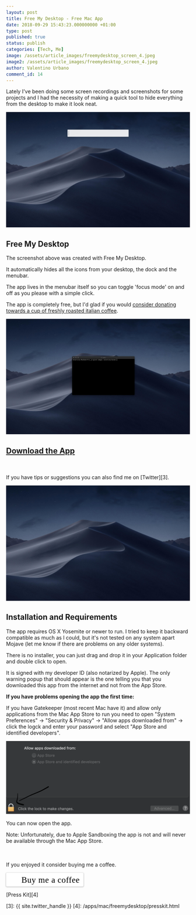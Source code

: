 ```yaml
---
layout: post
title: Free My Desktop - Free Mac App
date: 2018-09-29 15:43:23.000000000 +01:00
type: post
published: true
status: publish
categories: [Tech, Me]
image: /assets/article_images/freemydesktop_screen_4.jpeg
image2: /assets/article_images/freemydesktop_screen_4.jpeg
author: Valentino Urbano
comment_id: 14
---
```


Lately I've been doing some screen recordings and screenshots for some projects and I had the necessity of making a quick tool to hide everything from the desktop to make it look neat.

![Free My Desktop](/assets/article_images/freemydesktop_screen_1.jpeg)

## Free My Desktop

The screenshot above was created with Free My Desktop.

It automatically hides all the icons from your desktop, the dock and the menubar.

The app lives in the menubar itself so you can toggle 'focus mode' on and off as you please with a simple click.

The app is completely free, but I'd glad if you would [consider donating towards a cup of freshly roasted italian coffee][1].

![Free My Desktop](/assets/article_images/freemydesktop_screen_2.jpeg)

## [Download the App][2]

<br><br>If you have tips or suggestions you can also find me on [Twitter][3].

![Free My Desktop](/assets/article_images/freemydesktop_screen_3.jpeg)

## Installation and Requirements

The app requires OS X Yosemite or newer to run. I tried to keep it backward compatible as much as I could, but it's not tested on any system apart Mojave (let me know if there are problems on any older systems).

There is no installer, you can just drag and drop it in your Application folder and double click to open.

It is signed with my developer ID (also notarized by Apple). The only warning popup that should appear is the one telling you that you downloaded this app from the internet and not from the App Store.

**If you have problems opening the app the first time:**

If you have Gatekeeper (most recent Mac have it) and allow only applications from the Mac App Store to run you need to open "System Preferences" -> "Security & Privacy" -> "Allow apps downloaded from" -> click the logck and enter your password and select "App Store and identified developers".

![Free My Desktop](/assets/article_images/freemydesktop_screen_inst.jpeg)

You can now open the app.

Note: Unfortunately, due to Apple Sandboxing the app is not and will never be available through the Mac App Store.

<br><br>
If you enjoyed it consider buying me a coffee.
<br>

<style>.bmc-button img{width: 27px !important;margin-bottom: 1px !important;box-shadow: none !important;border: none !important;vertical-align: middle !important;}.bmc-button{line-height: 36px !important;height:37px !important;text-decoration: none !important;display:inline-flex !important;color:#000000 !important;background-color:#FFFFFF !important;border-radius: 3px !important;border: 1px solid transparent !important;padding: 1px 9px !important;font-size: 23px !important;letter-spacing: 0.6px !important;box-shadow: 0px 1px 2px rgba(190, 190, 190, 0.5) !important;-webkit-box-shadow: 0px 1px 2px 2px rgba(190, 190, 190, 0.5) !important;margin: 0 auto !important;font-family:'Cookie', cursive !important;-webkit-box-sizing: border-box !important;box-sizing: border-box !important;-o-transition: 0.3s all linear !important;-webkit-transition: 0.3s all linear !important;-moz-transition: 0.3s all linear !important;-ms-transition: 0.3s all linear !important;transition: 0.3s all linear !important;}.bmc-button:hover, .bmc-button:active, .bmc-button:focus {-webkit-box-shadow: 0px 1px 2px 2px rgba(190, 190, 190, 0.5) !important;text-decoration: none !important;box-shadow: 0px 1px 2px 2px rgba(190, 190, 190, 0.5) !important;opacity: 0.85 !important;color:#000000 !important;}</style><link href="https://fonts.googleapis.com/css?family=Cookie" rel="stylesheet"><a class="bmc-button" target="_blank" href="https://www.buymeacoffee.com/valentino"><img src="https://www.buymeacoffee.com/assets/img/BMC-btn-logo.svg" alt=""><span style="margin-left:5px">Buy me a coffee</span></a>

[Press Kit][4]

<!--

#### Featured On

https://www.producthunt.com/posts/free-my-desktop
https://www.indiehackers.com/forum/show-ih-just-launched-my-first-app-on-product-hunt-free-my-desktop-19f7c5ab09
https://startupresources.io/blog/my-first-product-hunt-launch-valentino-urbano/
https://startuptracker.io/lists/types/hot/2018/43
https://twitter.com/newtechhubnet/status/1050280623598919680
https://www.appinn.com/free-my-desktop-for-macos/
https://www.ifun.de/free-my-desktop-mini-app-blendet-desktop-icons-aus-128293/
http://www.maxiapple.com/2018/10/free-my-desktop-mac-app-macos.html
https://ihaveanidea.hellobox.co/site/contents/content/2206716/2018-10-08/free-my-desktop-hides-all-the-icons-from-your-desktop-with-a-click?ref=producthunt
https://dev.to/valeit/just-launched-my-first-app-on-product-hunt---free-my-desktop-1ic8
https://startup88.com/startups/2018/10/30/free-my-desktop-hides-all-the-icons-from-your-desktop-with-a-click/29473
https://free.com.tw/free-my-desktop/
https://techroomage.com/GrzxRYvb/
https://launched.io/startup/2642-free-my-desktop
https://usepanda.com/newsletter.html
https://twitter.com/gustomela/status/1055160505369792513

-->

[1]: https://www.paypal.me/vale93
[2]: /apps/mac/freemydesktop/
[3]: {{ site.twitter_handle }}
[4]: /apps/mac/freemydesktop/presskit.html
